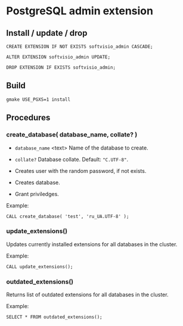 # PostgreSQL admin extension

## Install / update / drop

```
CREATE EXTENSION IF NOT EXISTS softvisio_admin CASCADE;

ALTER EXTENSION softvisio_admin UPDATE;

DROP EXTENSION IF EXISTS softvisio_admin;
```

## Build

```
gmake USE_PGXS=1 install
```

## Procedures

### create_database( database_name, collate? )

-   `database_name` <text\> Name of the database to create.
-   `collate?` <text> Database collate. Default: `"C.UTF-8"`.

-   Creates user with the random password, if not exists.
-   Creates database.
-   Grant priviledges.

Example:

```
CALL create_database( 'test', 'ru_UA.UTF-8' );
```

### update_extensions()

Updates currently installed extensions for all databases in the cluster.

Example:

```
CALL update_extensions();
```

### outdated_extensions()

Returns list of outdated extensions for all databases in the cluster.

Example:

```
SELECT * FROM outdated_extensions();
```
